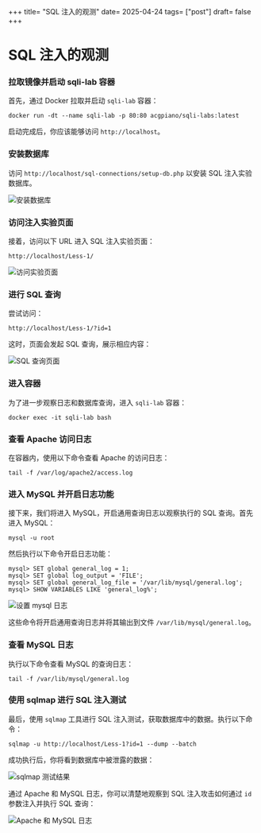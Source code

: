 +++
title= "SQL 注入的观测"
date= 2025-04-24
tags= ["post"]
draft= false
+++

# SQL 注入的观测

### 拉取镜像并启动 sqli-lab 容器

首先，通过 Docker 拉取并启动 `sqli-lab` 容器：

```
docker run -dt --name sqli-lab -p 80:80 acgpiano/sqli-labs:latest
```

启动完成后，你应该能够访问 `http://localhost`。

### 安装数据库

访问 `http://localhost/sql-connections/setup-db.php` 以安装 SQL 注入实验数据库。

![安装数据库](../assets/image-20250423224246712.png)

### 访问注入实验页面

接着，访问以下 URL 进入 SQL 注入实验页面：

```
http://localhost/Less-1/
```

![访问实验页面](../assets/image-20250423224332261.png)

### 进行 SQL 查询

尝试访问：

```
http://localhost/Less-1/?id=1
```

这时，页面会发起 SQL 查询，展示相应内容：

![SQL 查询页面](../assets/image-20250423224359700.png)

### 进入容器

为了进一步观察日志和数据库查询，进入 `sqli-lab` 容器：

```
docker exec -it sqli-lab bash
```

### 查看 Apache 访问日志

在容器内，使用以下命令查看 Apache 的访问日志：

```
tail -f /var/log/apache2/access.log
```

### 进入 MySQL 并开启日志功能

接下来，我们将进入 MySQL，开启通用查询日志以观察执行的 SQL 查询。首先进入 MySQL：

```
mysql -u root
```

然后执行以下命令开启日志功能：

```
mysql> SET global general_log = 1;
mysql> SET global log_output = 'FILE';
mysql> SET global general_log_file = '/var/lib/mysql/general.log';
mysql> SHOW VARIABLES LIKE 'general_log%';
```

![设置 mysql 日志](../assets/image-20250423232035055.png)

这些命令将开启通用查询日志并将其输出到文件 `/var/lib/mysql/general.log`。

### 查看 MySQL 日志

执行以下命令查看 MySQL 的查询日志：

```
tail -f /var/lib/mysql/general.log
```

### 使用 sqlmap 进行 SQL 注入测试

最后，使用 `sqlmap` 工具进行 SQL 注入测试，获取数据库中的数据。执行以下命令：

```
sqlmap -u http://localhost/Less-1?id=1 --dump --batch
```

成功执行后，你将看到数据库中被泄露的数据：

![sqlmap 测试结果](../assets/image-20250423231015136.png)

通过 Apache 和 MySQL 日志，你可以清楚地观察到 SQL 注入攻击如何通过 `id` 参数注入并执行 SQL 查询：

![Apache 和 MySQL 日志](../assets/image-20250423230352032.png)
